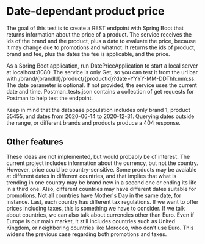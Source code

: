 # Date-dependant product price
The goal of this test is to create a REST endpoint with Spring Boot that returns information about the price of a product.
The service receives the ids of the brand and the product, plus a date to evaluate the price, because it may change due to promotions and whatnot.
It returns the ids of product, brand and fee, plus the dates the fee is applicable, and the price.

As a Spring Boot application, run DatePriceApplication to start a local server at localhost:8080.
The service is only Get, so you can test it from the url bar with /brand/{brandId}/product/{productId}?date=YYYY-MM-DDThh:mm:ss.
The date parameter is optional. If not provided, the service uses the current date and time.
Postman_tests.json contains a collection of get requests for Postman to help test the endpoint.

Keep in mind that the database population includes only brand 1, product 35455, and dates from 2020-06-14 to 2020-12-31. Querying dates outside the range, or different brands and products produce a 404 response.
## Other features
These ideas are not implemented, but would probably be of interest.
The current project includes information about the currency, but not the country. However, price could be country-sensitive. Some products may be avaiable at different dates in different countries, and that implies that what is trending in one country may be brand new in a second one or ending its life in a third one.
Also, different countries may have different dates suitable for promotions. Not all countries have Mother's Day in the same date, for instance.
Last, each country has different tax regulations. If we want to offer prices including taxes, this is something we have to consider.
If we talk about countries, we can also talk about currencies other than Euro. Even if Europe is our main market, it still includes countries such as United Kingdom, or neighboring countries like Morocco, who don't use Euro. This widens the previous case regarding both promotions and taxes.
